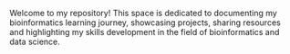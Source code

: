Welcome to my repository!
This space is dedicated to documenting my bioinformatics learning journey,
showcasing projects,
sharing resources and highlighting my skills development in the field of bioinformatics and data science.
